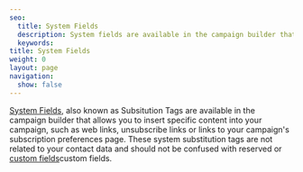 ```yaml
---
seo:
  title: System Fields
  description: System fields are available in the campaign builder that allow you to insert specific content into your campaign, such as web links, unsubscribe links, or links to your campaign's subscription preferences page. These system substitution tags are not related to your contact data and should not be confused with reserved or custom fields.
  keywords:
title: System Fields
weight: 0
layout: page
navigation:
  show: false
---
```


[System Fields]({{root_url}}/knowledge-center/sending-email/editor/#using-subustitution-tags), also known as Subsitution Tags are available in the campaign builder that allows you to insert specific content into your campaign, such as web links, unsubscribe links or links to your campaign's subscription preferences page. These system substitution tags are not related to your contact data and should not be confused with reserved or [custom fields]({{root_url}}/glossary/custom-fields/)custom fields.
